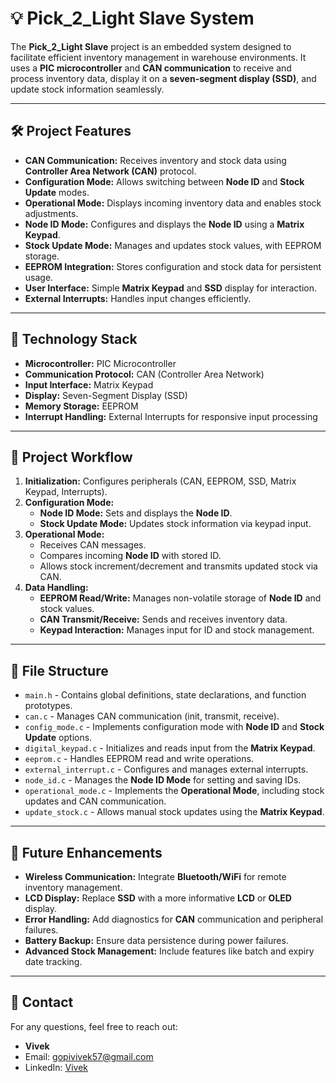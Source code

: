 # 💡 Pick_2_Light Slave System

The **Pick_2_Light Slave** project is an embedded system designed to facilitate efficient inventory management in warehouse environments. It uses a **PIC microcontroller** and **CAN communication** to receive and process inventory data, display it on a **seven-segment display (SSD)**, and update stock information seamlessly.

---

## 🛠 Project Features

- **CAN Communication:** Receives inventory and stock data using **Controller Area Network (CAN)** protocol.
- **Configuration Mode:** Allows switching between **Node ID** and **Stock Update** modes.
- **Operational Mode:** Displays incoming inventory data and enables stock adjustments.
- **Node ID Mode:** Configures and displays the **Node ID** using a **Matrix Keypad**.
- **Stock Update Mode:** Manages and updates stock values, with EEPROM storage.
- **EEPROM Integration:** Stores configuration and stock data for persistent usage.
- **User Interface:** Simple **Matrix Keypad** and **SSD** display for interaction.
- **External Interrupts:** Handles input changes efficiently.

---

## 🧰 Technology Stack

- **Microcontroller:** PIC Microcontroller
- **Communication Protocol:** CAN (Controller Area Network)
- **Input Interface:** Matrix Keypad
- **Display:** Seven-Segment Display (SSD)
- **Memory Storage:** EEPROM
- **Interrupt Handling:** External Interrupts for responsive input processing

---

## 🔄 Project Workflow

1. **Initialization:** Configures peripherals (CAN, EEPROM, SSD, Matrix Keypad, Interrupts).
2. **Configuration Mode:**
   - **Node ID Mode:** Sets and displays the **Node ID**.
   - **Stock Update Mode:** Updates stock information via keypad input.
3. **Operational Mode:**
   - Receives CAN messages.
   - Compares incoming **Node ID** with stored ID.
   - Allows stock increment/decrement and transmits updated stock via CAN.
4. **Data Handling:**
   - **EEPROM Read/Write:** Manages non-volatile storage of **Node ID** and stock values.
   - **CAN Transmit/Receive:** Sends and receives inventory data.
   - **Keypad Interaction:** Manages input for ID and stock management.

---

## 📂 File Structure

- `main.h` - Contains global definitions, state declarations, and function prototypes.
- `can.c` - Manages CAN communication (init, transmit, receive).
- `config_mode.c` - Implements configuration mode with **Node ID** and **Stock Update** options.
- `digital_keypad.c` - Initializes and reads input from the **Matrix Keypad**.
- `eeprom.c` - Handles EEPROM read and write operations.
- `external_interrupt.c` - Configures and manages external interrupts.
- `node_id.c` - Manages the **Node ID Mode** for setting and saving IDs.
- `operational_mode.c` - Implements the **Operational Mode**, including stock updates and CAN communication.
- `update_stock.c` - Allows manual stock updates using the **Matrix Keypad**.

---

## 🚀 Future Enhancements

- **Wireless Communication:** Integrate **Bluetooth/WiFi** for remote inventory management.
- **LCD Display:** Replace **SSD** with a more informative **LCD** or **OLED** display.
- **Error Handling:** Add diagnostics for **CAN** communication and peripheral failures.
- **Battery Backup:** Ensure data persistence during power failures.
- **Advanced Stock Management:** Include features like batch and expiry date tracking.

---

## 📧 Contact

For any questions, feel free to reach out:

- **Vivek**
- Email: [gopivivek57@gmail.com](mailto:gopivivek57@gmail.com)
- LinkedIn: [Vivek](https://www.linkedin.com/in/vivek57/)
